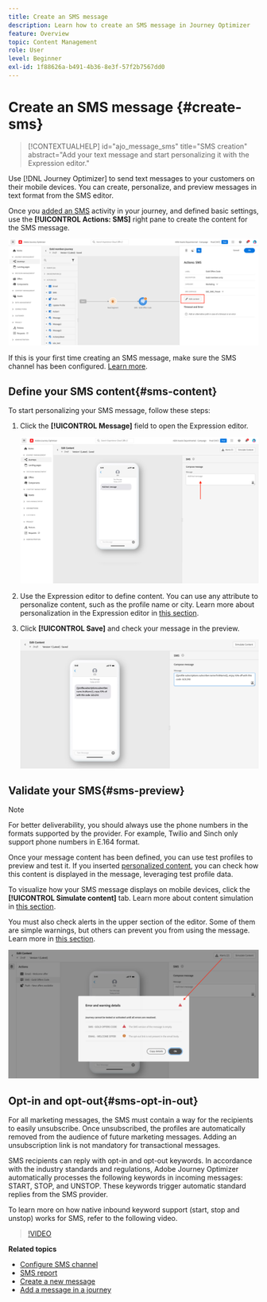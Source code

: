 ```yaml
---
title: Create an SMS message
description: Learn how to create an SMS message in Journey Optimizer
feature: Overview
topic: Content Management
role: User
level: Beginner
exl-id: 1f88626a-b491-4b36-8e3f-57f2b7567dd0
---
```

# Create an SMS message {#create-sms}

>[!CONTEXTUALHELP]
>id="ajo_message_sms"
>title="SMS creation"
>abstract="Add your text message and start personalizing it with the Expression editor."

Use [!DNL Journey Optimizer] to send text messages to your customers on their mobile devices. You can create, personalize, and preview messages in text format from the SMS editor.

Once you [added an SMS](get-started-content.md) activity in your journey, and defined basic settings, use the **[!UICONTROL Actions: SMS]** right pane to create the content for the SMS message.

![](assets/sms-edit-content.png)

If this is your first time creating an SMS message, make sure the SMS channel has been configured. [Learn more](../configuration/sms-configuration.md).

## Define your SMS content{#sms-content}

To start personalizing your SMS message, follow these steps:

1. Click the **[!UICONTROL Message]** field to open the Expression editor.

    ![](assets/sms-content.png)

1. Use the Expression editor to define content. You can use any attribute to personalize content, such as the profile name or city. Learn more about personalization in the Expression editor in [this section](../personalization/personalize.md).

1. Click **[!UICONTROL Save]** and check your message in the preview.

    ![](assets/sms-content-preview.png)

## Validate your SMS{#sms-preview}

>[!NOTE]
>
> For better deliverability, you should always use the phone numbers in the formats supported by the provider. For example, Twilio and Sinch only support phone numbers in E.164 format.

Once your message content has been defined, you can use test profiles to preview and test it. If you inserted [personalized content](../personalization/personalize.md), you can check how this content is displayed in the message, leveraging test profile data.

To visualize how your SMS message displays on mobile devices, click the **[!UICONTROL Simulate content]** tab. Learn more about content simulation in [this section](../design/preview.md).

You must also check alerts in the upper section of the editor.  Some of them are simple warnings, but others can prevent you from using the message. Learn more in [this section](alerts.md).

![](assets/sms-alert-button.png)


## Opt-in and opt-out{#sms-opt-in-out}

For all marketing messages, the SMS must contain a way for the recipients to easily unsubscribe. Once unsubscribed, the profiles are automatically removed from the audience of future marketing messages. Adding an unsubscription link is not mandatory for transactional messages.

SMS recipients can reply with opt-in and opt-out keywords. In accordance with the industry standards and regulations, Adobe Journey Optimizer automatically processes the following keywords in incoming messages: START, STOP, and UNSTOP. These keywords trigger automatic standard replies from the SMS provider.

To learn more on how native inbound keyword support (start, stop and unstop) works for SMS, refer to the following video.

>[!VIDEO](https://video.tv.adobe.com/v/344026?quality=12)

<!--
## How-to video

Learn how to configure, author, and include SMS messaging into your customer journeys.

>[!VIDEO](https://video.tv.adobe.com/v/344460?quality=12)
-->
**Related topics**

* [Configure SMS channel](../configuration/sms-configuration.md)
* [SMS report](../reports/journey-global-report.md#sms-global)
* [Create a new message](get-started-content.md)
* [Add a message in a journey](../building-journeys/journeys-message.md)
